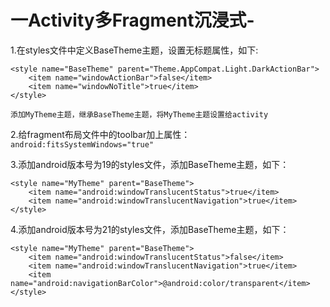 # 一Activity多Fragment沉浸式-

1.在styles文件中定义BaseTheme主题，设置无标题属性，如下:

    <style name="BaseTheme" parent="Theme.AppCompat.Light.DarkActionBar">
        <item name="windowActionBar">false</item>
        <item name="windowNoTitle">true</item>
    </style>
    
    添加MyTheme主题，继承BaseTheme主题，将MyTheme主题设置给activity
        
2.给fragment布局文件中的toolbar加上属性：``android:fitsSystemWindows="true"``

3.添加android版本号为19的styles文件，添加BaseTheme主题，如下：

    <style name="MyTheme" parent="BaseTheme">
        <item name="android:windowTranslucentStatus">true</item>
        <item name="android:windowTranslucentNavigation">true</item>
    </style>
    
4.添加android版本号为21的styles文件，添加BaseTheme主题，如下：

<!--第一个属性为true时，状态栏有一个遮盖的半透明效果，为false时，状态栏跟toolbar颜色一样-->
<!--第二个属性为rue时，底部导航栏会遮盖布局，为false时，底部导航栏会把布局顶上去-->
 <!--第三个不设置透明色，navigationBar的颜色会是纯黑的-->

    <style name="MyTheme" parent="BaseTheme">
        <item name="android:windowTranslucentStatus">false</item>
        <item name="android:windowTranslucentNavigation">true</item>
        <item name="android:navigationBarColor">@android:color/transparent</item>
    </style>
    
